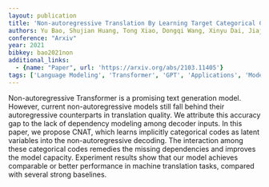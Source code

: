```yaml
---
layout: publication
title: 'Non-autoregressive Translation By Learning Target Categorical Codes'
authors: Yu Bao, Shujian Huang, Tong Xiao, Dongqi Wang, Xinyu Dai, Jiajun Chen
conference: "Arxiv"
year: 2021
bibkey: bao2021non
additional_links:
  - {name: "Paper", url: 'https://arxiv.org/abs/2103.11405'}
tags: ['Language Modeling', 'Transformer', 'GPT', 'Applications', 'Model Architecture', 'Pretraining Methods']
---
```

Non-autoregressive Transformer is a promising text generation model. However,
current non-autoregressive models still fall behind their autoregressive
counterparts in translation quality. We attribute this accuracy gap to the lack
of dependency modeling among decoder inputs. In this paper, we propose CNAT,
which learns implicitly categorical codes as latent variables into the
non-autoregressive decoding. The interaction among these categorical codes
remedies the missing dependencies and improves the model capacity. Experiment
results show that our model achieves comparable or better performance in
machine translation tasks, compared with several strong baselines.
